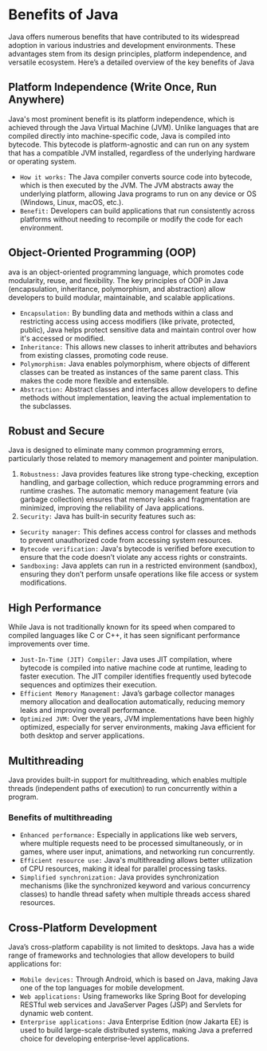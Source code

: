 # Benefits of Java
Java offers numerous benefits that have contributed to its widespread adoption in various industries and development environments. These advantages stem from its design principles, platform independence, and versatile ecosystem. Here’s a detailed overview of the key benefits of Java

## Platform Independence (Write Once, Run Anywhere)
Java's most prominent benefit is its platform independence, which is achieved through the Java Virtual Machine (JVM). Unlike languages that are compiled directly into machine-specific code, Java is compiled into bytecode. This bytecode is platform-agnostic and can run on any system that has a compatible JVM installed, regardless of the underlying hardware or operating system.

* ``How it works:`` The Java compiler converts source code into bytecode, which is then executed by the JVM. The JVM abstracts away the underlying platform, allowing Java programs to run on any device or OS (Windows, Linux, macOS, etc.).
* ``Benefit:`` Developers can build applications that run consistently across platforms without needing to recompile or modify the code for each environment.


## Object-Oriented Programming (OOP)
ava is an object-oriented programming language, which promotes code modularity, reuse, and flexibility. The key principles of OOP in Java (encapsulation, inheritance, polymorphism, and abstraction) allow developers to build modular, maintainable, and scalable applications.

* ``Encapsulation:`` By bundling data and methods within a class and restricting access using access modifiers (like private, protected, public), Java helps protect sensitive data and maintain control over how it's accessed or modified.
* ``Inheritance:`` This allows new classes to inherit attributes and behaviors from existing classes, promoting code reuse.
* ``Polymorphism:`` Java enables polymorphism, where objects of different classes can be treated as instances of the same parent class. This makes the code more flexible and extensible.
* ``Abstraction:`` Abstract classes and interfaces allow developers to define methods without implementation, leaving the actual implementation to the subclasses.

## Robust and Secure
Java is designed to eliminate many common programming errors, particularly those related to memory management and pointer manipulation.

1. ``Robustness:`` Java provides features like strong type-checking, exception handling, and garbage collection, which reduce programming errors and runtime crashes. The automatic memory management feature (via garbage collection) ensures that memory leaks and fragmentation are minimized, improving the reliability of Java applications.
2. ``Security:`` Java has built-in security features such as:
* ``Security manager:`` This defines access control for classes and methods to prevent unauthorized code from accessing system resources.
* ``Bytecode verification:`` Java's bytecode is verified before execution to ensure that the code doesn’t violate any access rights or constraints.
* ``Sandboxing:`` Java applets can run in a restricted environment (sandbox), ensuring they don’t perform unsafe operations like file access or system modifications.

## High Performance
While Java is not traditionally known for its speed when compared to compiled languages like C or C++, it has seen significant performance improvements over time.

* ``Just-In-Time (JIT) Compiler:`` Java uses JIT compilation, where bytecode is compiled into native machine code at runtime, leading to faster execution. The JIT compiler identifies frequently used bytecode sequences and optimizes their execution.
* ``Efficient Memory Management:`` Java’s garbage collector manages memory allocation and deallocation automatically, reducing memory leaks and improving overall performance.
* ``Optimized JVM:`` Over the years, JVM implementations have been highly optimized, especially for server environments, making Java efficient for both desktop and server applications.

## Multithreading
Java provides built-in support for multithreading, which enables multiple threads (independent paths of execution) to run concurrently within a program.

### Benefits of multithreading
* ``Enhanced performance:`` Especially in applications like web servers, where multiple requests need to be processed simultaneously, or in games, where user input, animations, and networking run concurrently.
* ``Efficient resource use:`` Java's multithreading allows better utilization of CPU resources, making it ideal for parallel processing tasks.
* ``Simplified synchronization:`` Java provides synchronization mechanisms (like the synchronized keyword and various concurrency classes) to handle thread safety when multiple threads access shared resources.

## Cross-Platform Development
Java’s cross-platform capability is not limited to desktops. Java has a wide range of frameworks and technologies that allow developers to build applications for:
* ``Mobile devices:`` Through Android, which is based on Java, making Java one of the top languages for mobile development.
* ``Web applications:`` Using frameworks like Spring Boot for developing RESTful web services and JavaServer Pages (JSP) and Servlets for dynamic web content.
* ``Enterprise applications:`` Java Enterprise Edition (now Jakarta EE) is used to build large-scale distributed systems, making Java a preferred choice for developing enterprise-level applications.